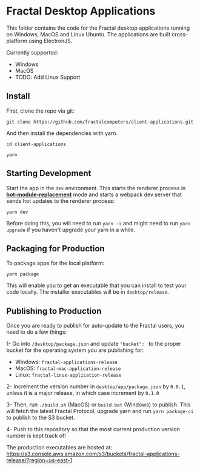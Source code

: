 # Fractal Desktop Applications

This folder contains the code for the Fractal desktop applications running on Windows, MacOS and Linux Ubuntu. The applications are built cross-platform using ElectronJS.

Currently supported:
- Windows
- MacOS
- TODO: Add Linux Support

## Install

First, clone the repo via git:

```git clone https://github.com/fractalcomputers/client-applications.git```

And then install the dependencies with yarn.

```cd client-applications```

```yarn```

## Starting Development

Start the app in the `dev` environment. This starts the renderer process in [**hot-module-replacement**](https://webpack.js.org/guides/hmr-react/) mode and starts a webpack dev server that sends hot updates to the renderer process:

```yarn dev```

Before doing this, you will need to run ```yarn -i``` and might need to run ```yarn upgrade``` if you haven't upgrade your yarn in a while.

## Packaging for Production

To package apps for the local platform:

```yarn package```

This will enable you to get an executable that you can install to test your code locally. The installer executables will be in ```desktop/release```.

## Publishing to Production

Once you are ready to publish for auto-update to the Fractal users, you need to do a few things:

1- Go into ```/desktop/package.json``` and update ```"bucket": ``` to the proper bucket for the operating system you are publishing for:
  - Windows: ```fractal-applications-release```
  - MacOS: ```fractal-mac-application-release```
  - Linux: ```fractal-linux-application-release```
  
 2- Increment the version number in ```desktop/app/package.json``` by ```0.0.1```, unless it is a major release, in which case increment by ```0.1.0```
 
 3- Then, run ```./build.sh``` (MacOS) or ```build.bat``` (Windows) to publish. This will fetch the latest Fractal Protocol, upgrade yarn and run ```yarn package-ci``` to publish to the S3 bucket. 
 
 4- Push to this repository so that the most current production version number is kept track of!
 
The production executables are hosted at: https://s3.console.aws.amazon.com/s3/buckets/fractal-applications-release/?region=us-east-1

